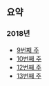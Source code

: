 ## 요약
### 2018년
* [9번째 주](https://blog.seulgi.kim/2018/03/w09.html)
* [10번째 주](https://blog.seulgi.kim/2018/03/w10.html)
* [12번째 주](https://blog.seulgi.kim/2018/03/w12.html)
* [13번째 주](https://blog.seulgi.kim/2018/04/w13.html)
